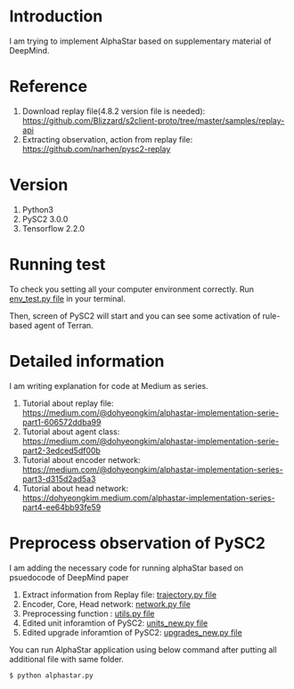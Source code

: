 # Introduction
I am trying to implement AlphaStar based on supplementary material of DeepMind.

# Reference
1. Download replay file(4.8.2 version file is needed): https://github.com/Blizzard/s2client-proto/tree/master/samples/replay-api
2. Extracting observation, action from replay file: https://github.com/narhen/pysc2-replay

# Version
1. Python3
2. PySC2 3.0.0
3. Tensorflow 2.2.0

# Running test
To check you setting all your computer environment correctly. Run [env_test.py file](https://github.com/kimbring2/AlphaStar_Implementation/blob/master/env_test.py) in your terminal.

Then, screen of PySC2 will start and you can see some activation of rule-based agent of Terran. 

# Detailed information
I am writing explanation for code at Medium as series.

1. Tutorial about replay file: https://medium.com/@dohyeongkim/alphastar-implementation-serie-part1-606572ddba99
2. Tutorial about agent class: https://medium.com/@dohyeongkim/alphastar-implementation-serie-part2-3edced5df00b
3. Tutorial about encoder network: https://medium.com/@dohyeongkim/alphastar-implementation-series-part3-d315d2ad5a3
3. Tutorial about head network: https://dohyeongkim.medium.com/alphastar-implementation-series-part4-ee64bb93fe59

# Preprocess observation of PySC2
I am adding the necessary code for running alphaStar based on psuedocode of DeepMind paper

1. Extract information from Replay file: [trajectory.py file](https://github.com/kimbring2/AlphaStar_Implementation/blob/master/pseudocode/trajectory.py)
2. Encoder, Core, Head network: [network.py file](https://github.com/kimbring2/AlphaStar_Implementation/blob/master/pseudocode/network.py)
3. Preprocessing function : [utils.py file](https://github.com/kimbring2/AlphaStar_Implementation/blob/master/pseudocode/utils.py)
4. Edited unit inforamtion of PySC2: [units_new.py file](https://github.com/kimbring2/AlphaStar_Implementation/blob/master/pseudocode/units_new.py)
5. Edited upgrade inforamtion of PySC2: [upgrades_new.py file](https://github.com/kimbring2/AlphaStar_Implementation/blob/master/pseudocode/upgrades_new.py)

You can run AlphaStar application using below command after putting all additional file with same folder.
```
$ python alphastar.py 
```
